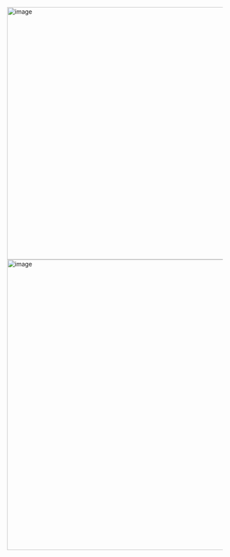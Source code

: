 <img width="887" height="588" alt="image" src="https://github.com/user-attachments/assets/8eafd2ec-b690-494b-971e-79fa37c2f5d0" />
<img width="901" height="677" alt="image" src="https://github.com/user-attachments/assets/22cf515f-7612-45a1-8668-b5b065b546e1" />
